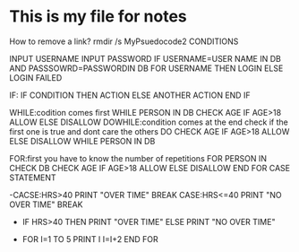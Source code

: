 # This is my file for notes
How to remove a link?
  rmdir /s MyPsuedocode2
CONDITIONS

INPUT USERNAME
INPUT PASSWORD
 IF USERNAME=USER NAME IN DB
            AND
    PASSSOWRD=PASSWORDIN DB FOR USERNAME
   THEN LOGIN
 ELSE
   LOGIN FAILED

 IF:
       IF CONDITION
       THEN ACTION
       ELSE 
       ANOTHER ACTION
    END IF

 WHILE:codition comes first 
      WHILE PERSON IN DB
        CHECK AGE
        IF AGE>18
        ALLOW
        ELSE DISALLOW
 DOWHILE:condition comes at the end
         check if the first one is true and dont care the others
      DO 
       CHECK AGE
       IF AGE>18
       ALLOW
       ELSE DISALLOW
      WHILE PERSON IN DB
    
  FOR:first you have to know the number of repetitions
      FOR PERSON IN CHECK DB
       CHECK AGE
       IF AGE>18
       ALLOW
       ELSE DISALLOW
      END FOR
CASE STATEMENT

-CACSE:HRS>40
   PRINT "OVER TIME"
   BREAK
  CASE:HRS<=40
   PRINT "NO OVER TIME"
   BREAK
- IF HRS>40
   THEN
   PRINT "OVER TIME"
  ELSE 
  PRINT "NO OVER TIME"

- FOR I=1 TO 5
   PRINT I
   I=I+2
  END FOR
